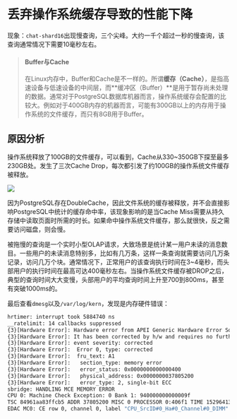 # 丢弃操作系统缓存导致的性能下降



现象：`chat-shard16`出现慢查询，三个尖峰。大约一千个超过一秒的慢查询，该查询通常情况下需要10毫秒左右。

> #### Buffer与Cache
>
> 在Linux内存中，Buffer和Cache是不一样的。所谓**缓存（Cache）**，是指高速设备与低速设备的中间层，而**缓冲区（Buffer）**是用于暂存尚未处理的数据。通常对于PostgreSQL数据库机器而言，操作系统缓存会配置的比较大。例如对于400GB内存的机器而言，可能有300GB以上的内存用于操作系统的文件缓存，而只有8GB用于Buffer。



## 原因分析





操作系统释放了100GB的文件缓存，可以看到，Cache从330~350GB下探至最多230GB处。发生了三次Cache Drop，每次都引发了约100GB的操作系统文件缓存被释放。

![](../img/drop-cache-memory.png)



因为PostgreSQL存在DoubleCache，因此文件系统的缓存被释放，并不会直接影响PostgreSQL中统计的缓存命中率，该现象影响的是当Cache Miss需要从持久存储中读取页面时所需的时长。如果命中操作系统文件缓存，那么就很快，反之需要访问磁盘，则会慢。



被拖慢的查询是一个实时小型OLAP请求，大致场景是统计某一用户未读的消息数目。一些用户的未读消息特别多，比如有几万条，这样一条查询就需要访问几万条记录，访问几万个块。通常情况下，正常用户的该查询执行时间在3~4毫秒，而头部用户的执行时间在最高可达400毫秒左右。当操作系统文件缓存被DROP之后，典型的查询时间大大变慢，头部用户的平均查询时间上升至700到800ms，甚至有突破1000ms的。



最后查看`dmesg`以及`/var/log/kern`，发现是内存硬件错误：

```bash
hrtimer: interrupt took 5884740 ns
__ratelimit: 14 callbacks suppressed
{3}[Hardware Error]: Hardware error from APEI Generic Hardware Error Source: 4
{3}[Hardware Error]: It has been corrected by h/w and requires no further action
{3}[Hardware Error]: event severity: corrected
{3}[Hardware Error]:  Error 0, type: corrected
{3}[Hardware Error]:  fru_text: A1
{3}[Hardware Error]:   section_type: memory error
{3}[Hardware Error]:   error_status: 0x0000000000000400
{3}[Hardware Error]:   physical_address: 0x0000000037805200
{3}[Hardware Error]:   error_type: 2, single-bit ECC
sbridge: HANDLING MCE MEMORY ERROR
CPU 0: Machine Check Exception: 0 Bank 1: 940000000000009f
TSC 84961aa83ffcb5 ADDR 37805200 MISC 0 PROCESSOR 0:406f1 TIME 1529641374 SOCKET 0 APIC 0
EDAC MC0: CE row 0, channel 0, label "CPU_SrcID#0_Ha#0_Channel#0_DIMM": 0 Unknown error(s): memory read on FATAL area : cpu=0 Err=0000:009f (ch=15), addr = 0x37805200 => socket=0, ha=0, Channel=0(mask=1), rank=0
```

